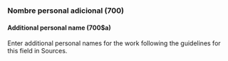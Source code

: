 ### Nombre personal adicional (700)

#### Additional personal name (700$a)

Enter additional personal names for the work following the guidelines for this field in Sources.
